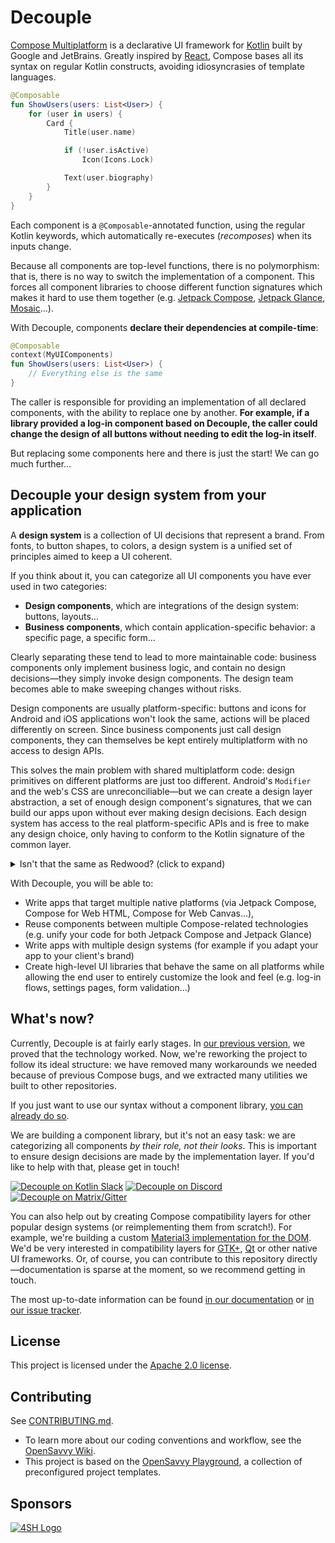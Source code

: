 # Decouple

[Compose Multiplatform](https://www.jetbrains.com/lp/compose-multiplatform/) is a declarative UI framework for [Kotlin](https://kotlinlang.org/) built by Google and JetBrains. Greatly inspired by [React](https://react.dev/), Compose bases all its syntax on regular Kotlin constructs, avoiding idiosyncrasies of template languages.

```kotlin
@Composable
fun ShowUsers(users: List<User>) {
    for (user in users) {
        Card {
            Title(user.name)

            if (!user.isActive)
                Icon(Icons.Lock)

            Text(user.biography)
        }
    }
}
```

Each component is a `@Composable`-annotated function, using the regular Kotlin keywords, which automatically re-executes (_recomposes_) when its inputs change.

Because all components are top-level functions, there is no polymorphism: that is, there is no way to switch the implementation of a component. This forces all component libraries to choose different function signatures which makes it hard to use them together (e.g. [Jetpack Compose](https://developer.android.com/jetpack/compose), [Jetpack Glance](https://developer.android.com/jetpack/compose/glance), [Mosaic](https://github.com/JakeWharton/mosaic)…).

With Decouple, components **declare their dependencies at compile-time**:

```kotlin
@Composable
context(MyUIComponents)
fun ShowUsers(users: List<User>) {
    // Everything else is the same
}
```

The caller is responsible for providing an implementation of all declared components, with the ability to replace one by another.
**For example, if a library provided a log-in component based on Decouple, the caller could change the design of all buttons without needing to edit the log-in itself**.

But replacing some components here and there is just the start! We can go much further…

## Decouple your design system from your application

A **design system** is a collection of UI decisions that represent a brand. From fonts, to button shapes, to colors, a design system is a unified set of principles aimed to keep a UI coherent.

If you think about it, you can categorize all UI components you have ever used in two categories:

- **Design components**, which are integrations of the design system: buttons, layouts…
- **Business components**, which contain application-specific behavior: a specific page, a specific form…

Clearly separating these tend to lead to more maintainable code: business components only implement business logic, and contain no design decisions—they simply invoke design components. The design team becomes able to make sweeping changes without risks.

Design components are usually platform-specific: buttons and icons for Android and iOS applications won't look the same, actions will be placed differently on screen. Since business components just call design components, they can themselves be kept entirely multiplatform with no access to design APIs.

This solves the main problem with shared multiplatform code: design primitives on different platforms are just too different. Android's `Modifier` and the web's CSS are unreconciliable—but we can create a design layer abstraction, a set of enough design component's signatures, that we can build our apps upon without ever making design decisions. Each design system has access to the real platform-specific APIs and is free to make any design choice, only having to conform to the Kotlin signature of the common layer.

<details>
<summary>Isn't that the same as Redwood? (click to expand)</summary>

Yes! We share the same goal, but in completely different ways.

[Redwood](https://github.com/cashapp/redwood) is a library to declare a component schemas: the signature of all components of a design system.
At compile-time, the schema is converted into component signatures for supported platforms, which can be implemented using the platform's native toolkit (Android Views, SwiftUI…).

Decouple uses no magic: no annotations, no compiler plugin, only features of the Kotlin language. Decouple also provides no specific manner of calling non-Compose components (you can implement your own appliers, or use Decouple as a thin layer on top of Redwood).

Decouple is not compile-time specific. Using Redwood, only a single design system can be implemented in a single compilation. Decouple doesn't have this limitation: it's possible to change the implementation of components even at runtime.

Let's take a look at the example from the Redwood README:

```kotlin
// Schema declaration
@Widget(2)
data class Button(
    @Property(1) val text: String?,
    @Property(2) @Default("true") val enabled: Boolean,
    @Property(3) val onClick: () -> Unit,
)

// Example implementation with Android Views
class AndroidText(
    override val value: TextView,
) : Text<View> {
    override fun text(text: String?) {
        value.text = text
    }

    override fun color(color: String) {
        value.setTextColor(Color.parseColor(color))
    }
}

// Usage
@Composable
fun Counter(value: Int = 0) {
    var count by remember { mutableStateOf(value) }

    Button("-1", onClick = { count-- })
    Text(count.toString())
    Button("+1", onClick = { count++ })
}
```

Let's adapt the same example to follow the Decouple pattern (the real code is slightly more complex for API backwards-compatibility reasons):

```kotlin
// Declare components
interface Buttons : DesignSystem {
    @Composable
    fun Button(text: String?, enabled: Boolean, onClick: () -> Unit)
}

// Declare an exhaustive list of all components you want to use
interface MyUI : Buttons, Texts // …

// Example implementation using Compose for Web (HTML)
interface DomButtons : Buttons {
    @Composable
    override fun Button(text: String?, enabled: Boolean, onClick: () -> Unit)
}

// Usage
@Composable
context(MyUI)
fun Counter(value: Int = 0) {
    var count by remember { mutableStateOf(value) }

    Button("-1", onClick = { count-- })
    Text(count.toString())
    Button("+1", onClick = { count++ })
}
```

One last difference is that Redwood only provides the basics on which to build upon, whereas we can one step further and attempt to provide compatibility layers for popular design systems.

</details>

With Decouple, you will be able to:

- Write apps that target multiple native platforms (via Jetpack Compose, Compose for Web HTML, Compose for Web Canvas…),
- Reuse components between multiple Compose-related technologies (e.g. unify your code for both Jetpack Compose and Jetpack Glance)
- Write apps with multiple design systems (for example if you adapt your app to your client's brand)
- Create high-level UI libraries that behave the same on all platforms while allowing the end user to entirely customize the look and feel (e.g. log-in flows, settings pages, form validation…)

## What's now?

Currently, Decouple is at fairly early stages. In [our previous version](legacy), we proved that the technology worked. Now, we're reworking the project to follow its ideal structure: we have removed many workarounds we needed because of previous Compose bugs, and we extracted many utilities we built to other repositories.

If you just want to use our syntax without a component library, [you can already do so](https://opensavvy.gitlab.io/decouple/api-docs/polymorphism/index.html).

We are building a component library, but it's not an easy task: we are categorizing all components _by their role, not their looks_. This is important to ensure design decisions are made by the implementation layer. If you'd like to help with that, please get in touch!

[![Decouple on Kotlin Slack](https://img.shields.io/badge/Discuss-KotlinLang%20Slack-4A154B)](https://slack-chats.kotlinlang.org/c/decouple)
[![Decouple on Discord](https://img.shields.io/badge/Discuss-Discord-7289da)](https://discord.com/channels/1170433881174986752/1184240694236299264)
[![Decouple on Matrix/Gitter](https://img.shields.io/badge/Discuss-Matrix-00764A)](https://matrix.to/#/#decouple:gitter.im)

You can also help out by creating Compose compatibility layers for other popular design systems (or reimplementing them from scratch!). For example, we're building a custom [Material3 implementation for the DOM](https://gitlab.com/opensavvy/ui/compose-material3-tailwind). We'd be very interested in compatibility layers for [GTK+](https://www.gtk.org/), [Qt](https://www.qt.io/) or other native UI frameworks. Or, of course, you can contribute to this repository directly—documentation is sparse at the moment, so we recommend getting in touch.

The most up-to-date information can be found [in our documentation](https://opensavvy.gitlab.io/decouple/api-docs/index.html) or [in our issue tracker](https://gitlab.com/opensavvy/decouple/-/issues).

## License

This project is licensed under the [Apache 2.0 license](LICENSE).

## Contributing

See [CONTRIBUTING.md](CONTRIBUTING.md).
- To learn more about our coding conventions and workflow, see the [OpenSavvy Wiki](https://gitlab.com/opensavvy/wiki/-/blob/main/README.md#wiki).
- This project is based on the [OpenSavvy Playground](docs/playground/README.md), a collection of preconfigured project templates.

## Sponsors

[![4SH Logo](https://www.4sh.fr/assets/img/svg/4sh_logo.svg)](https://www.4sh.fr/)

